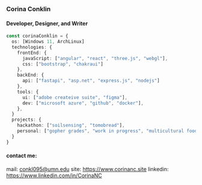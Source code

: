### Corina Conklin
#### Developer, Designer, and Writer
```ts
const corinaConklin = {
  os: [Windows 11, ArchLinux]
  technologies: {
    frontEnd: {
      javaScript: ["angular", "react", "three.js", "webgl"],
      css: ["bootstrap", "chakraui"]
    },
    backEnd: {
      api: ["fastapi", "asp.net", "express.js", "nodejs"]
    },
    tools: {
      ui: ["adobe createive suite", "figma"],
      dev: ["microsoft azure", "github", "docker"],
    },
  }
  projects: {
    hackathon: ["soilsensing", "tomobread"],
    personal: ["gopher grades", "work in progress", "multicultural food club"],
  }
}
```
#### contact me:
mail: conkl095@umn.edu
site: https://www.corinanc.site
linkedin: https://www.linkedin.com/in/CorinaNC

